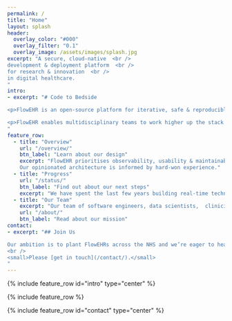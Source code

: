 ```yaml
---
permalink: /
title: "Home"
layout: splash
header:
  overlay_color: "#000"
  overlay_filter: "0.1"
  overlay_image: /assets/images/splash.jpg
excerpt: "A secure, cloud-native  <br />
development & deployment platform  <br />
for research & innovation  <br />
in digital healthcare.
"
intro:
- excerpt: "# Code to Bedside  

<p>FlowEHR is an open-source platform for iterative, safe & reproducible development & deployment of data science solutions inside the NHS.</p>

<p>FlowEHR enables multidisciplinary teams to work higher up the stack and focus on improving patient outcomes and health system efficiency.</p>
"
feature_row:
  - title: "Overview"
    url: "/overview/"
    btn_label: "Learn about our design"
    excerpt: "FlowEHR prioritises observability, usability & maintainability and is aligned with the [Five Safes](https://en.wikipedia.org/wiki/Five_safes){:target='_blank'}. 
    Our opinionated architecture is informed by hard-won experience."
  - title: "Progress"
    url: "/status/"
    btn_label: "Find out about our next steps"
    excerpt: "We have spent the last few years building real-time technology & data infrastructure for research & innovation in a hospital setting."
  - title: "Our Team"
    excerpt: "Our team of software engineers, data scientists,  clinicians, academic researchers and operational staff is based in London at one of the busiest NHS trusts in the UK."
    url: "/about/"
    btn_label: "Read about our mission"
contact:
- excerpt: "## Join Us

Our ambition is to plant FlowEHRs across the NHS and we’re eager to hear from Integrated Care Systems, trusts, Academic Health Science Networks or other NHS organisations who want to unlock the transformative power of their data.  
<br />
<small>Please [get in touch](/contact/).</small>
"
---
```


{% include feature_row id="intro" type="center" %}

{% include feature_row %}

{% include feature_row id="contact" type="center" %}